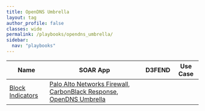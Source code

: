 ```yaml
---
title: OpenDNS Umbrella
layout: tag
author_profile: false
classes: wide
permalink: /playbooks/opendns_umbrella/
sidebar:
  nav: "playbooks"
---
```


| Name    | SOAR App   | D3FEND      | Use Case    |
| --------| ---------- | ----------- | ----------- |
| [Block Indicators](/playbooks/block_indicators/)| [Palo Alto Networks Firewall](https://splunkbase.splunk.com/apps?keyword=palo+alto+networks+firewall&filters=product%3Asoar), [CarbonBlack Response](https://splunkbase.splunk.com/apps?keyword=carbonblack+response&filters=product%3Asoar), [OpenDNS Umbrella](https://splunkbase.splunk.com/apps?keyword=opendns+umbrella&filters=product%3Asoar)| | |